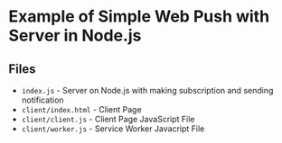 # Example of Simple Web Push with Server in Node.js
## Files
* `index.js` - Server on Node.js with making subscription and sending notification
* `client/index.html` - Client Page
* `client/client.js` - Client Page JavaScript File
* `client/worker.js` - Service Worker Javacript File
